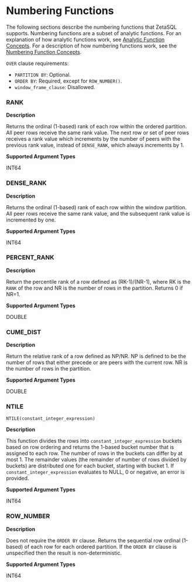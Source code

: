 

# Numbering Functions

The following sections describe the numbering functions that ZetaSQL
supports. Numbering functions are a subset of analytic functions. For an
explanation of how analytic functions work, see
[Analytic Function Concepts][analytic-function-concepts]. For a
description of how numbering functions work, see the
[Numbering Function Concepts][numbering-function-concepts].

`OVER` clause requirements:

+ `PARTITION BY`: Optional.
+ `ORDER BY`: Required, except for `ROW_NUMBER()`.
+ `window_frame_clause`: Disallowed.

### RANK

**Description**

Returns the ordinal (1-based) rank of each row within the ordered partition.
All peer rows receive the same rank value. The next row or set of peer rows
receives a rank value which increments by the number of peers with the previous
rank value, instead of `DENSE_RANK`, which always increments by 1.

**Supported Argument Types**

INT64

### DENSE_RANK

**Description**

Returns the ordinal (1-based) rank of each row within the window partition.
All peer rows receive the same rank value, and the subsequent rank value is
incremented by one.

**Supported Argument Types**

INT64

### PERCENT_RANK

**Description**

Return the percentile rank of a row defined as (RK-1)/(NR-1), where RK is
the <code>RANK</code> of the row and NR is the number of rows in the partition.
Returns 0 if NR=1.

**Supported Argument Types**

DOUBLE

### CUME_DIST

**Description**

Return the relative rank of a row defined as NP/NR. NP is defined to be the
number of rows that either precede or are peers with the current row. NR is the
number of rows in the partition.

**Supported Argument Types**

DOUBLE

### NTILE

```
NTILE(constant_integer_expression)
```

**Description**

This function divides the rows into <code>constant_integer_expression</code>
buckets based on row ordering and returns the 1-based bucket number that is
assigned to each row. The number of rows in the buckets can differ by at most 1.
The remainder values (the remainder of number of rows divided by buckets) are
distributed one for each bucket, starting with bucket 1. If
<code>constant_integer_expression</code> evaluates to NULL, 0 or negative, an
error is provided.

**Supported Argument Types**

INT64

### ROW_NUMBER

**Description**

Does not require the <code>ORDER BY</code> clause. Returns the sequential
row ordinal (1-based) of each row for each ordered partition. If the
<code>ORDER BY</code> clause is unspecified then the result is
non-deterministic.

**Supported Argument Types**

INT64

[analytic-function-concepts]: https://github.com/google/zetasql/blob/master/docs/analytic-function-concepts
[numbering-function-concepts]: https://github.com/google/zetasql/blob/master/docs/analytic-function-concepts#numbering-functions

